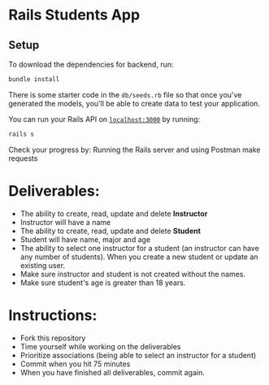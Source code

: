 # Rails Students App 

## Setup

To download the dependencies for backend, run:

```sh
bundle install
```

There is some starter code in the `db/seeds.rb` file so that once you've
generated the models, you'll be able to create data to test your application.

You can run your Rails API on [`localhost:3000`](http://localhost:3000) by running:

```sh
rails s
```
Check your progress by: Running the Rails server and using Postman make requests

# Deliverables:

* The ability to create, read, update and delete **Instructor**
* Instructor will have a name
* The ability to create, read, update and delete **Student**
* Student will have name, major and age
* The ability to select one instructor for a student (an instructor can have any number of students). When you create a new student or update an existing user.
* Make sure instructor and student is not created without the names.
* Make sure student's age is greater than 18 years.

# Instructions:
* Fork this repository
* Time yourself while working on the deliverables
* Prioritize associations (being able to select an instructor for a student)
* Commit when you hit 75 minutes
* When you have finished all deliverables, commit again.
